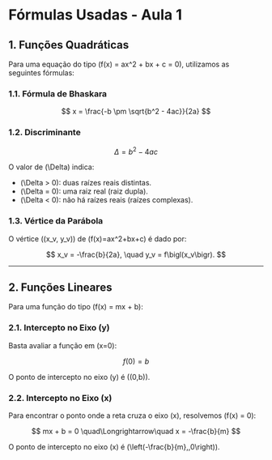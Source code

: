 # Fórmulas Usadas - Aula 1

## 1. Funções Quadráticas

Para uma equação do tipo \(f(x) = ax^2 + bx + c = 0\), utilizamos as seguintes fórmulas:

### 1.1. Fórmula de Bhaskara

$$
x = \frac{-b \pm \sqrt{b^2 - 4ac}}{2a}
$$

### 1.2. Discriminante

$$
\Delta = b^2 - 4ac
$$

O valor de \(\Delta\) indica:
- \(\Delta > 0\): duas raízes reais distintas.
- \(\Delta = 0\): uma raiz real (raiz dupla).
- \(\Delta < 0\): não há raízes reais (raízes complexas).

### 1.3. Vértice da Parábola

O vértice \((x_v, y_v)\) de \(f(x)=ax^2+bx+c\) é dado por:

$$
x_v = -\frac{b}{2a}, \quad
y_v = f\bigl(x_v\bigr).
$$

---

## 2. Funções Lineares

Para uma função do tipo \(f(x) = mx + b\):

### 2.1. Intercepto no Eixo \(y\)

Basta avaliar a função em \(x=0\):

$$
f(0) = b
$$

O ponto de intercepto no eixo \(y\) é \((0,b)\).

### 2.2. Intercepto no Eixo \(x\)

Para encontrar o ponto onde a reta cruza o eixo \(x\), resolvemos \(f(x) = 0\):

$$
mx + b = 0
\quad\Longrightarrow\quad
x = -\frac{b}{m}
$$

O ponto de intercepto no eixo \(x\) é \(\left(-\frac{b}{m},\,0\right)\).